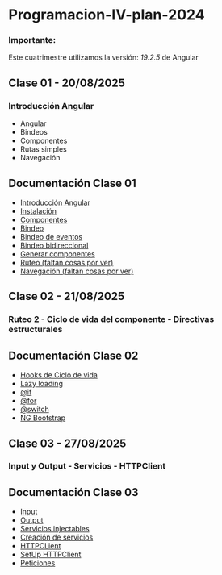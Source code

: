 # Programacion-IV-plan-2024

### Importante:

Este cuatrimestre utilizamos la versión: _19.2.5_ de Angular

## Clase 01 - 20/08/2025

### Introducción Angular

- Angular
- Bindeos
- Componentes
- Rutas simples
- Navegación

## Documentación Clase 01

- [Introducción Angular](https://angular.dev/)
- [Instalación](https://angular.dev/installation)
- [Componentes](https://angular.dev/guide/components)
- [Bindeo](https://angular.dev/guide/templates/binding)
- [Bindeo de eventos](https://angular.dev/guide/templates/event-listeners)
- [Bindeo bidireccional](https://angular.dev/guide/templates/two-way-binding)
- [Generar componentes](https://angular.dev/cli/generate/component)
- [Ruteo (faltan cosas por ver)](https://angular.dev/guide/routing/common-router-tasks)
- [Navegación (faltan cosas por ver)](https://angular.dev/guide/routing/router-tutorial)

## Clase 02 - 21/08/2025

### Ruteo 2 - Ciclo de vida del componente - Directivas estructurales

## Documentación Clase 02

- [Hooks de Ciclo de vida](https://angular.dev/guide/components/lifecycle)
- [Lazy loading](https://angular.dev/guide/routing/define-routes#lazily-loaded-components)
- [@if](https://angular.dev/api/core/@if)
- [@for](https://angular.dev/api/core/@for)
- [@switch](https://angular.dev/api/core/@switch)
- [NG Bootstrap](https://ng-bootstrap.github.io/#/home)

## Clase 03 - 27/08/2025

### Input y Output - Servicios - HTTPClient

## Documentación Clase 03

- [Input](https://angular.dev/guide/components/inputs)
- [Output](https://angular.dev/guide/components/outputs)
- [Servicios injectables](https://angular.dev/guide/di/dependency-injection)
- [Creación de servicios](https://angular.dev/guide/di/creating-injectable-service)
- [HTTPCLient](https://angular.dev/guide/http)
- [SetUp HTTPClient](https://angular.dev/guide/http/setup)
- [Peticiones](https://angular.dev/guide/http/making-requests)
